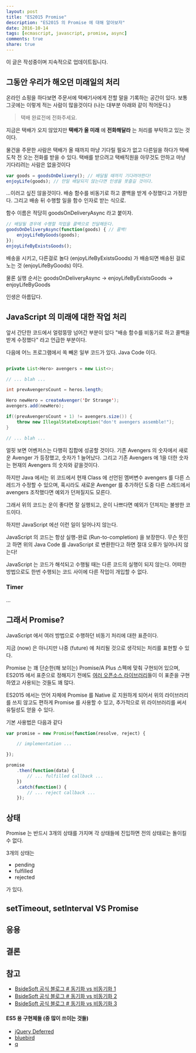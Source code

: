 ```yaml
---
layout: post
title: "ES2015 Promise"
description: "ES2015 의 Promise 에 대해 알아보자"
date: 2016-10-14
tags: [ecmascript, javascript, promise, async]
comments: true
share: true
---
```


이 글은 작성중이며 지속적으로 업데이트됩니다.

## 그동안 우리가 해오던 미래일의 처리

온라인 쇼핑을 하다보면 주문서에 택배기사에게 전할 말을 기록하는 공간이 있다. 보통 그곳에는 이렇게 적는 사람이 많을것이다 (나는 대부분 아래와 같이 적어둔다.)

> 택배 완료전에 전화주세요.

지금은 택배가 오지 않았지만 **택배가 올 미래** 에 **전화해달라** 는 처리를 부탁하고 있는 것이다.

물건을 주문한 사람은 택배가 올 때까지 마냥 기다릴 필요가 없고 다른일을 하다가 택배 도착 전 오는 전화를 받을 수 있다. 택배를 받으려고 택배직원을 아무것도 안하고 마냥 기다리려는 사람은 없을것이다

```javascript
var goods = goodsOnDelivery(); // 배달될 때까지 기다려야한다!
enjoyLife(goods); // 만일 배달되지 않는다면 인생을 못즐길 것이다.
```

...이러고 싶진 않을것이다. 배송 함수를 비동기로 하고 콜백을 받게 수정했다고 가정한다. 그리고 배송 뒤 수행할 일을 함수 인자로 받는 식으로.

함수 이름은 적당히 goodsOnDeliveryAsync 라고 붙이자.

```javascript
// 배달될 경우에 수행할 작업을 콜백으로 전달해둔다.
goodsOnDeliveryAsync(function(goods) { // 콜백!
    enjoyLifeByGoods(goods);
});
enjoyLifeByExistsGoods();
```

배송을 시키고, 다른걸로 놀다 (enjoyLifeByExistsGoods) 가 배송되면 배송된 걸로 노는 것 (enjoyLifeByGoods) 이다.

물론 실행 순서는 goodsOnDeliveryAsync -> enjoyLifeByExistsGoods -> enjoyLifeByGoods

인생은 아름답다.

## JavaScript 의 미래에 대한 작업 처리

앞서 간단한 코드에서 얼렁뚱땅 넘어간 부분이 있다 "배송 함수를 비동기로 하고 콜백을 받게 수정했다" 라고 언급한 부분이다.

다음에 어느 프로그램에서 쏙 빼온 일부 코드가 있다. Java Code 이다.

```java

private List<Hero> avengers = new List<>;

// ... blah ...

int prevAvengersCount = heros.length;

Hero newHero = createAvenger('Dr Strange');
avengers.add(newHero);

if((prevAvengersCount + 1) != avengers.size()) {
    throw new IllegalStateException("don't avengers assemble!");
}

// ... blah ...

```

얼핏 보면 어벤저스는 다행히 집합에 성공할 것이다. 기존 Avengers 의 숫자에서 새로운 Avenger 가 등장했고, 숫자가 1 늘어났다.
그리고 기존 Avengers 에 1을 더한 숫자는 현재의 Avengers 의 숫자와 같을것이다.

하지만 Java 에서는 위 코드에서 현재 Class 에 선언된 멤버변수 avengers 를 다른 스레드가 수정할 수 있으며, 혹시라도 새로운 Avenger 를 추가하던 도중 다른 스레드에서 avengers 조작했다면 예외가 던져질지도 모른다.

그래서 위의 코드는 운이 좋다면 잘 실행되고, 운이 나쁘다면 예외가 던져지는 불쌍한 코드이다.

하지만 JavaScript 에선 이런 일이 일어나지 않는다.

JavaScript 의 코드는 항상 실행-완료 (Run-to-completion) 을 보장한다. 무슨 뜻인고 하면 위의 Java Code 를 JavaScript 로 변환한다고 하면 절대 오류가 일어나지 않는다!

JavaScript 는 코드가 해석되고 수행될 때는 다른 코드의 실행이 되지 않는다. 어떠한 방법으로도 한번 수행되는 코드 사이에 다른 작업이 개입할 수 없다.

### Timer

...

## 그래서 Promise?

JavaScript 에서 여러 방법으로 수행하던 비동기 처리에 대한 표준이다.

지금 (now) 은 아니지만 나중 (future) 에 처리될 것으로 생각되는 처리를 표현할 수 있다.

Promise 는 꽤 단순한(해 보이는) Promise/A Plus 스펙에 맞춰 구현되어 있으며, ES2015 에서 표준으로 정해지기 전에도 <a href="#promise-libs">여러 오픈소스 라이브러리</a>들이 이 표준을 구현하였고 사용되는 것들도 꽤 많다.

ES2015 에서는 언어 자체에 Promise 를 Native 로 지원하게 되어서 위의 라이브러리를 쓰지 않고도  편하게 Promise 를 사용할 수 있고, 추가적으로 위 라이브러리를 써서 유틸성도 얻을 수 있다.

기본 사용법은 다음과 같다

```javascript
var promise = new Promise(function(resolve, reject) {

    // implementation ...

});

promise
    .then(function(data) {
        // ... fulfilled callback ...
    })
    .catch(function() {
        // ... reject callback ...
    });

```

## 상태

Promise 는 반드시 3개의 상태를 가지며 각 상태들에 진입하면 전의 상태로는 돌이킬 수 없다.

3개의 상태는

- pending
- fulfilled
- rejected

가 있다.

## setTimeout, setInterval VS Promise

## 응용

## 결론

## 참고
- <a href="http://www.bsidesoft.com/?p=399" target="_blank">BsideSoft 공식 블로그 # 동기화 vs 비동기화 1</a>
- <a href="http://www.bsidesoft.com/?p=414" target="_blank">BsideSoft 공식 블로그 # 동기화 vs 비동기화 2</a>
- <a href="http://www.bsidesoft.com/?p=423" target="_blank">BsideSoft 공식 블로그 # 동기화 vs 비동기화 3</a>

#### <div id="promise-libs">ES5 용 구현체들 (중 많이 쓰이는 것들)</div>

- <a href="https://api.jquery.com/category/deferred-object/" target="_blank">jQuery Deferred</a>
- <a href="https://github.com/petkaantonov/bluebird/" target="_blank">bluebird</a>
- <a href="https://github.com/kriskowal/q" target="_blank">q</a>
